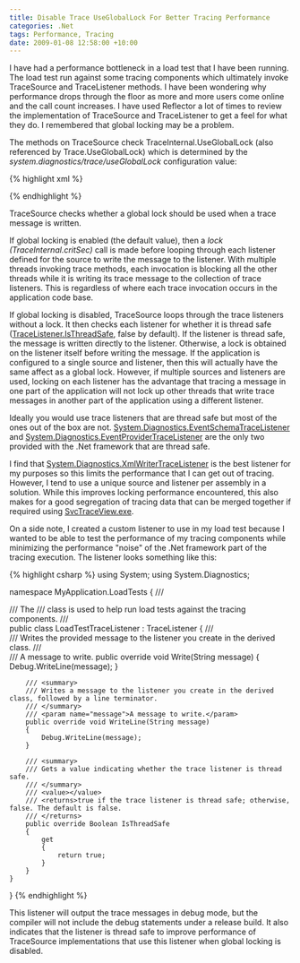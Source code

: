 ```yaml
---
title: Disable Trace UseGlobalLock For Better Tracing Performance
categories: .Net
tags: Performance, Tracing
date: 2009-01-08 12:58:00 +10:00
---
```


I have had a performance bottleneck in a load test that I have been running. The load test run against some tracing components which ultimately invoke TraceSource and TraceListener methods. I have been wondering why performance drops through the floor as more and more users come online and the call count increases. I have used Reflector a lot of times to review the implementation of TraceSource and TraceListener to get a feel for what they do. I remembered that global locking may be a problem. 

The methods on TraceSource check TraceInternal.UseGlobalLock (also referenced by Trace.UseGlobalLock) which is determined by the _system.diagnostics/trace/useGlobalLock_ configuration value: 

<!--more-->

{% highlight xml %}
<?xml version="1.0" encoding="utf-8" ?> 
<configuration> 
    <system.diagnostics> 
    <trace useGlobalLock="false" /> 
    <sources> 
        <source name="MySource" 
                switchValue="All"> 
            <listeners> 
                <add name="ListenerName" 
                    type="MyApplication.LoadTests.LoadTestTraceListener, MyApplication.LoadTests" /> 
            </listeners> 
        </source> 
    </sources>    
    </system.diagnostics> 
</configuration> 
{% endhighlight %}

TraceSource checks whether a global lock should be used when a trace message is written. 

If global locking is enabled (the default value), then a _lock (TraceInternal.critSec)_ call is made before looping through each listener defined for the source to write the message to the listener. With multiple threads invoking trace methods, each invocation is blocking all the other threads while it is writing its trace message to the collection of trace listeners. This is regardless of where each trace invocation occurs in the application code base. 

If global locking is disabled, TraceSource loops through the trace listeners without a lock. It then checks each listener for whether it is thread safe ([TraceListener.IsThreadSafe][0], false by default). If the listener is thread safe, the message is written directly to the listener. Otherwise, a lock is obtained on the listener itself before writing the message. If the application is configured to a single source and listener, then this will actually have the same affect as a global lock. However, if multiple sources and listeners are used, locking on each listener has the advantage that tracing a message in one part of the application will not lock up other threads that write trace messages in another part of the application using a different listener. 

Ideally you would use trace listeners that are thread safe but most of the ones out of the box are not. [System.Diagnostics.EventSchemaTraceListener][1] and [System.Diagnostics.EventProviderTraceListener][2] are the only two provided with the .Net framework that are thread safe. 

I find that [System.Diagnostics.XmlWriterTraceListener][3] is the best listener for my purposes so this limits the performance that I can get out of tracing. However, I tend to use a unique source and listener per assembly in a solution. While this improves locking performance encountered, this also makes for a good segregation of tracing data that can be merged together if required using [SvcTraceView.exe][4]. 

On a side note, I created a custom listener to use in my load test because I wanted to be able to test the performance of my tracing components while minimizing the performance &quot;noise&quot; of the .Net framework part of the tracing execution. The listener looks something like this: 

{% highlight csharp %}
using System; 
using System.Diagnostics; 
    
namespace MyApplication.LoadTests 
{ 
    /// <summary> 
    /// The <see cref="LoadTestTraceListener"/> 
    /// class is used to help run load tests against the tracing components. 
    /// </summary> 
    public class LoadTestTraceListener : TraceListener 
    { 
        /// <summary> 
        /// Writes the provided message to the listener you create in the derived class. 
        /// </summary> 
        /// <param name="message">A message to write.</param> 
        public override void Write(String message) 
        { 
            Debug.WriteLine(message); 
        } 
    
        /// <summary> 
        /// Writes a message to the listener you create in the derived class, followed by a line terminator. 
        /// </summary> 
        /// <param name="message">A message to write.</param> 
        public override void WriteLine(String message) 
        { 
            Debug.WriteLine(message); 
        }
    
        /// <summary> 
        /// Gets a value indicating whether the trace listener is thread safe. 
        /// </summary> 
        /// <value></value> 
        /// <returns>true if the trace listener is thread safe; otherwise, false. The default is false. 
        /// </returns> 
        public override Boolean IsThreadSafe 
        { 
            get 
            { 
                return true; 
            } 
        } 
    } 
} 
{% endhighlight %}

This listener will output the trace messages in debug mode, but the compiler will not include the debug statements under a release build. It also indicates that the listener is thread safe to improve performance of TraceSource implementations that use this listener when global locking is disabled. 

[0]: http://msdn.microsoft.com/en-us/library/system.diagnostics.tracelistener.isthreadsafe.aspx
[1]: http://msdn.microsoft.com/en-us/library/system.diagnostics.eventschematracelistener.aspx
[2]: http://msdn.microsoft.com/en-us/library/system.diagnostics.eventing.eventprovidertracelistener.aspx
[3]: http://msdn.microsoft.com/en-us/library/system.diagnostics.xmlwritertracelistener.aspx
[4]: http://www.google.com/url?q=http://msdn.microsoft.com/en-us/library/ms732023.aspx&amp;sa=X&amp;oi=revisions_result&amp;resnum=1&amp;ct=result&amp;cd=1&amp;usg=AFQjCNHXG4w7CobT9-Fxn7mw8FNj-Ppwvg
